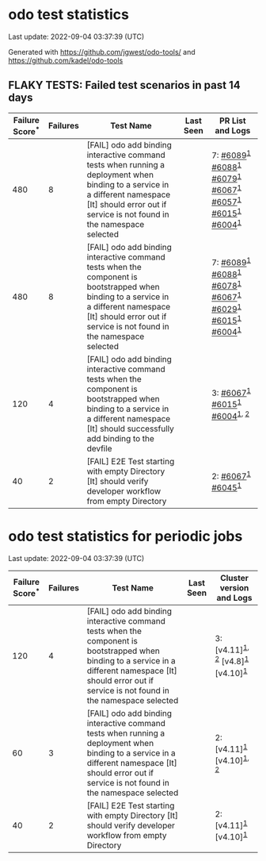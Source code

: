 # odo test statistics
Last update: 2022-09-04 03:37:39 (UTC)

Generated with https://github.com/jgwest/odo-tools/ and https://github.com/kadel/odo-tools
## FLAKY TESTS: Failed test scenarios in past 14 days
| Failure Score<sup>*</sup> | Failures | Test Name | Last Seen | PR List and Logs 
|---|---|---|---|---|
| 480 | 8 | [FAIL] odo add binding interactive command tests when running a deployment when binding to a service in a different namespace [It] should error out if service is not found in the namespace selected |  | 7: [#6089](https://github.com/openshift/odo/pull/6089)<sup>[1](https://storage.googleapis.com/origin-ci-test/pr-logs/pull/redhat-developer_odo/6089/pull-ci-redhat-developer-odo-main-v4.10-integration-e2e/1565678745715478528/build-log.txt)</sup> [#6088](https://github.com/openshift/odo/pull/6088)<sup>[1](https://storage.googleapis.com/origin-ci-test/pr-logs/pull/redhat-developer_odo/6088/pull-ci-redhat-developer-odo-main-v4.10-integration-e2e/1565616202473017344/build-log.txt)</sup> [#6079](https://github.com/openshift/odo/pull/6079)<sup>[1](https://storage.googleapis.com/origin-ci-test/pr-logs/pull/redhat-developer_odo/6079/pull-ci-redhat-developer-odo-main-v4.10-integration-e2e/1565394745130225664/build-log.txt)</sup> [#6067](https://github.com/openshift/odo/pull/6067)<sup>[1](https://storage.googleapis.com/origin-ci-test/pr-logs/pull/redhat-developer_odo/6067/pull-ci-redhat-developer-odo-main-v4.10-integration-e2e/1565005130145730560/build-log.txt)</sup> [#6057](https://github.com/openshift/odo/pull/6057)<sup>[1](https://storage.googleapis.com/origin-ci-test/pr-logs/pull/redhat-developer_odo/6057/pull-ci-redhat-developer-odo-main-v4.10-integration-e2e/1564182595493695488/build-log.txt)</sup> [#6015](https://github.com/openshift/odo/pull/6015)<sup>[1](https://storage.googleapis.com/origin-ci-test/pr-logs/pull/redhat-developer_odo/6015/pull-ci-redhat-developer-odo-main-v4.10-integration-e2e/1564349432445538304/build-log.txt)</sup> [#6004](https://github.com/openshift/odo/pull/6004)<sup>[1](https://storage.googleapis.com/origin-ci-test/pr-logs/pull/redhat-developer_odo/6004/pull-ci-redhat-developer-odo-main-v4.10-integration-e2e/1563109419795877888/build-log.txt)</sup> 
| 480 | 8 | [FAIL] odo add binding interactive command tests when the component is bootstrapped when binding to a service in a different namespace [It] should error out if service is not found in the namespace selected |  | 7: [#6089](https://github.com/openshift/odo/pull/6089)<sup>[1](https://storage.googleapis.com/origin-ci-test/pr-logs/pull/redhat-developer_odo/6089/pull-ci-redhat-developer-odo-main-v4.10-integration-e2e/1565678745715478528/build-log.txt)</sup> [#6088](https://github.com/openshift/odo/pull/6088)<sup>[1](https://storage.googleapis.com/origin-ci-test/pr-logs/pull/redhat-developer_odo/6088/pull-ci-redhat-developer-odo-main-v4.10-integration-e2e/1565616202473017344/build-log.txt)</sup> [#6078](https://github.com/openshift/odo/pull/6078)<sup>[1](https://storage.googleapis.com/origin-ci-test/pr-logs/pull/redhat-developer_odo/6078/pull-ci-redhat-developer-odo-main-v4.10-integration-e2e/1565385375659069440/build-log.txt)</sup> [#6067](https://github.com/openshift/odo/pull/6067)<sup>[1](https://storage.googleapis.com/origin-ci-test/pr-logs/pull/redhat-developer_odo/6067/pull-ci-redhat-developer-odo-main-v4.10-integration-e2e/1564944910509936640/build-log.txt)</sup> [#6029](https://github.com/openshift/odo/pull/6029)<sup>[1](https://storage.googleapis.com/origin-ci-test/pr-logs/pull/redhat-developer_odo/6029/pull-ci-redhat-developer-odo-main-v4.10-integration-e2e/1562026732528078848/build-log.txt)</sup> [#6015](https://github.com/openshift/odo/pull/6015)<sup>[1](https://storage.googleapis.com/origin-ci-test/pr-logs/pull/redhat-developer_odo/6015/pull-ci-redhat-developer-odo-main-v4.10-integration-e2e/1564349432445538304/build-log.txt)</sup> [#6004](https://github.com/openshift/odo/pull/6004)<sup>[1](https://storage.googleapis.com/origin-ci-test/pr-logs/pull/redhat-developer_odo/6004/pull-ci-redhat-developer-odo-main-v4.10-integration-e2e/1563109419795877888/build-log.txt)</sup> 
| 120 | 4 | [FAIL] odo add binding interactive command tests when the component is bootstrapped when binding to a service in a different namespace [It] should successfully add binding to the devfile |  | 3: [#6067](https://github.com/openshift/odo/pull/6067)<sup>[1](https://storage.googleapis.com/origin-ci-test/pr-logs/pull/redhat-developer_odo/6067/pull-ci-redhat-developer-odo-main-v4.10-integration-e2e/1564944910509936640/build-log.txt)</sup> [#6015](https://github.com/openshift/odo/pull/6015)<sup>[1](https://storage.googleapis.com/origin-ci-test/pr-logs/pull/redhat-developer_odo/6015/pull-ci-redhat-developer-odo-main-v4.10-integration-e2e/1564349432445538304/build-log.txt)</sup> [#6004](https://github.com/openshift/odo/pull/6004)<sup>[1](https://storage.googleapis.com/origin-ci-test/pr-logs/pull/redhat-developer_odo/6004/pull-ci-redhat-developer-odo-main-v4.10-integration-e2e/1562043768381640704/build-log.txt), [2](https://storage.googleapis.com/origin-ci-test/pr-logs/pull/redhat-developer_odo/6004/pull-ci-redhat-developer-odo-main-v4.10-integration-e2e/1563109419795877888/build-log.txt)</sup> 
| 40 | 2 | [FAIL] E2E Test starting with empty Directory [It] should verify developer workflow from empty Directory |  | 2: [#6067](https://github.com/openshift/odo/pull/6067)<sup>[1](https://storage.googleapis.com/origin-ci-test/pr-logs/pull/redhat-developer_odo/6067/pull-ci-redhat-developer-odo-main-v4.10-integration-e2e/1565699101847195648/build-log.txt)</sup> [#6045](https://github.com/openshift/odo/pull/6045)<sup>[1](https://storage.googleapis.com/origin-ci-test/pr-logs/pull/redhat-developer_odo/6045/pull-ci-redhat-developer-odo-main-v4.10-integration-e2e/1562532901315153920/build-log.txt)</sup> 


# odo test statistics for periodic jobs
Last update: 2022-09-04 03:37:39 (UTC)

| Failure Score<sup>*</sup> | Failures | Test Name | Last Seen | Cluster version and Logs 
|---|---|---|---|---|
| 120 | 4 | [FAIL] odo add binding interactive command tests when the component is bootstrapped when binding to a service in a different namespace [It] should error out if service is not found in the namespace selected |  | 3: [v4.11]<sup>[1](https://storage.googleapis.com/origin-ci-test/logs/periodic-ci-redhat-developer-odo-main-v4.11-integration-e2e-periodic/1565840749520490496/build-log.txt), [2](https://storage.googleapis.com/origin-ci-test/logs/periodic-ci-redhat-developer-odo-main-v4.11-integration-e2e-periodic/1565478556824244224/build-log.txt)</sup> [v4.8]<sup>[1](https://storage.googleapis.com/origin-ci-test/logs/periodic-ci-redhat-developer-odo-main-v4.8-integration-e2e-periodic/1565370417651126272/build-log.txt)</sup> [v4.10]<sup>[1](https://storage.googleapis.com/origin-ci-test/logs/periodic-ci-redhat-developer-odo-main-v4.10-integration-e2e-periodic/1563545832110690304/build-log.txt)</sup> 
| 60 | 3 | [FAIL] odo add binding interactive command tests when running a deployment when binding to a service in a different namespace [It] should error out if service is not found in the namespace selected |  | 2: [v4.11]<sup>[1](https://storage.googleapis.com/origin-ci-test/logs/periodic-ci-redhat-developer-odo-main-v4.11-integration-e2e-periodic/1565840749520490496/build-log.txt)</sup> [v4.10]<sup>[1](https://storage.googleapis.com/origin-ci-test/logs/periodic-ci-redhat-developer-odo-main-v4.10-sbo-nightly-odo-tests/1565490039981346816/build-log.txt), [2](https://storage.googleapis.com/origin-ci-test/logs/periodic-ci-redhat-developer-odo-main-v4.10-integration-e2e-periodic/1563545832110690304/build-log.txt)</sup> 
| 40 | 2 | [FAIL] E2E Test starting with empty Directory [It] should verify developer workflow from empty Directory |  | 2: [v4.11]<sup>[1](https://storage.googleapis.com/origin-ci-test/logs/periodic-ci-redhat-developer-odo-main-v4.11-integration-e2e-periodic/1565840749520490496/build-log.txt)</sup> [v4.10]<sup>[1](https://storage.googleapis.com/origin-ci-test/logs/periodic-ci-redhat-developer-odo-main-v4.10-sbo-nightly-odo-tests/1566214643616059392/build-log.txt)</sup> 


